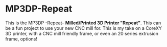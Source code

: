 # MP3DP-Repeat
This is the MP3DP -Repeat- __Milled/Printed 3D Printer "Repeat"__.  This can be a fun project  to use your new CNC mill for. This is my take on a CoreXY 3D printer, with a CNC mill friendly frame, or even an 20 series extrusion frame, options! 
